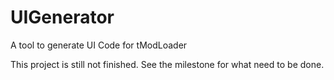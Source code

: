# UIGenerator
A tool to generate UI Code for tModLoader

This project is still not finished. See the milestone for what need to be done.
